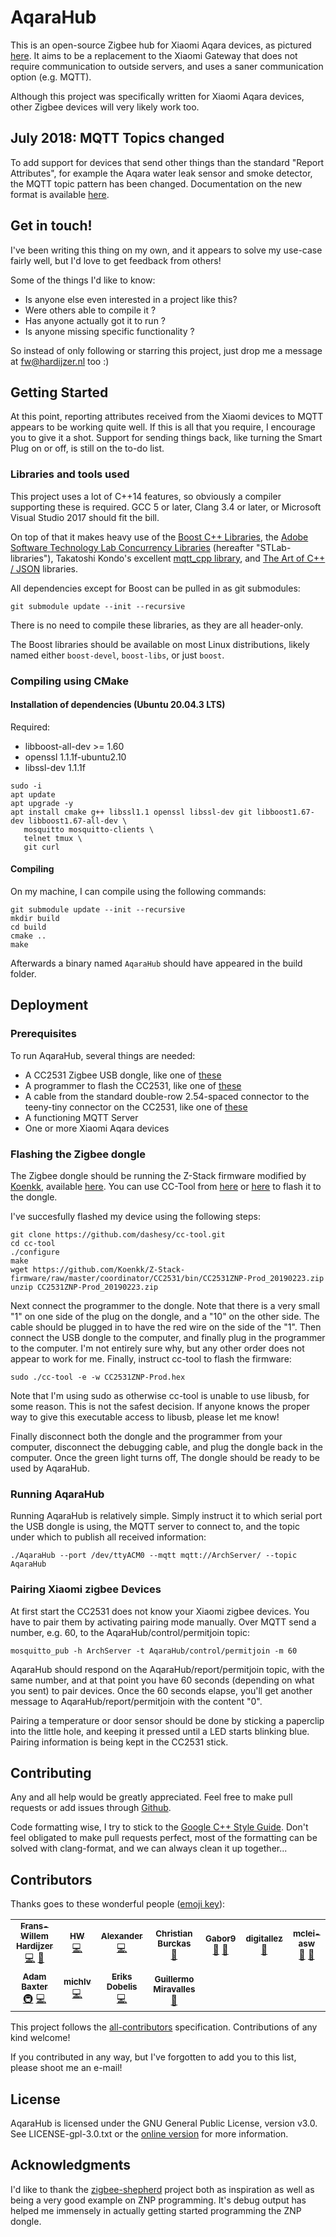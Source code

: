 # AqaraHub

This is an open-source Zigbee hub for Xiaomi Aqara devices, as pictured [here](https://des.gbtcdn.com/uploads/pdm-desc-pic/Electronic/image/2017/04/25/20170425155840_15186.jpg). It aims to be a replacement to the Xiaomi Gateway that does not require communication to outside servers, and uses a saner communication option (e.g. MQTT).

Although this project was specifically written for Xiaomi Aqara devices, other Zigbee devices will very likely work too.

## July 2018: MQTT Topics changed
To add support for devices that send other things than the standard "Report Attributes", for example the Aqara water leak sensor and smoke detector, the MQTT topic pattern has been changed. Documentation on the new format is available [here](documentation/mqtt-topics.md).

## Get in touch!
I've been writing this thing on my own, and it appears to solve my use-case fairly well, but I'd love to get feedback from others!

Some of the things I'd like to know:

* Is anyone else even interested in a project like this?
* Were others able to compile it ?
* Has anyone actually got it to run ?
* Is anyone missing specific functionality ?

So instead of only following or starring this project, just drop me a message at fw@hardijzer.nl too :)

## Getting Started

At this point, reporting attributes received from the Xiaomi devices to MQTT appears to be working quite well. If this is all that you require, I encourage you to give it a shot.
Support for sending things back, like turning the Smart Plug on or off, is still on the to-do list.

### Libraries and tools used

This project uses a lot of C++14 features, so obviously a compiler supporting these is required. GCC 5 or later, Clang 3.4 or later, or Microsoft Visual Studio 2017 should fit the bill.

On top of that it makes heavy use of the [Boost C++ Libraries](http://www.boost.org/), the [Adobe Software Technology Lab Concurrency Libraries](https://github.com/stlab/libraries/) (hereafter "STLab-libraries"), Takatoshi Kondo's excellent [mqtt\_cpp library](https://github.com/redboltz/mqtt_cpp), and [The Art of C++ / JSON](https://github.com/taocpp/json) libraries.

All dependencies except for Boost can be pulled in as git submodules:
```
git submodule update --init --recursive
```
There is no need to compile these libraries, as they are all header-only.

The Boost libraries should be available on most Linux distributions, likely named either ```boost-devel```, ```boost-libs```, or just ```boost```.

### Compiling using CMake

#### Installation of dependencies (Ubuntu 20.04.3 LTS)

Required:
* libboost-all-dev >= 1.60
* openssl 1.1.1f-ubuntu2.10
* libssl-dev 1.1.1f


```
sudo -i
apt update
apt upgrade -y
apt install cmake g++ libssl1.1 openssl libssl-dev git libboost1.67-dev libboost1.67-all-dev \
   mosquitto mosquitto-clients \
   telnet tmux \
   git curl
```

#### Compiling 
On my machine, I can compile using the following commands:
```
git submodule update --init --recursive
mkdir build
cd build
cmake ..
make
```
Afterwards a binary named ```AqaraHub``` should have appeared in the build folder.

## Deployment

### Prerequisites
To run AqaraHub, several things are needed:

- A CC2531 Zigbee USB dongle, like one of [these](https://www.aliexpress.com/wholesale?SearchText=CC2531+USB+Dongle)
- A programmer to flash the CC2531, like one of [these](https://www.aliexpress.com/wholesale?catId=0&initiative_id=SB_20180329140214&SearchText=CC+Debugger+ZIGBEE+emulator)
- A cable from the standard double-row 2.54-spaced connector to the teeny-tiny connector on the CC2531, like one of [these](https://www.aliexpress.com/wholesale?SearchText=CC2531+Cable)
- A functioning MQTT Server
- One or more Xiaomi Aqara devices

### Flashing the Zigbee dongle
The Zigbee dongle should be running the Z-Stack firmware modified by [Koenkk](https://github.com/Koenkk), available [here](https://github.com/Koenkk/Z-Stack-firmware/tree/master/coordinator/CC2531/bin). You can use CC-Tool from [here](https://sourceforge.net/projects/cctool/files/) or [here](https://github.com/dashesy/cc-tool) to flash it to the dongle.

I've succesfully flashed my device using the following steps:
```
git clone https://github.com/dashesy/cc-tool.git
cd cc-tool
./configure
make
wget https://github.com/Koenkk/Z-Stack-firmware/raw/master/coordinator/CC2531/bin/CC2531ZNP-Prod_20190223.zip
unzip CC2531ZNP-Prod_20190223.zip
```
Next connect the programmer to the dongle. Note that there is a very small "1" on one side of the plug on the dongle, and a "10" on the other side. The cable should be plugged in to have the red wire on the side of the "1". Then connect the USB dongle to the computer, and finally plug in the programmer to the computer. I'm not entirely sure why, but any other order does not appear to work for me.
Finally, instruct cc-tool to flash the firmware:
```
sudo ./cc-tool -e -w CC2531ZNP-Prod.hex
```
Note that I'm using sudo as otherwise cc-tool is unable to use libusb, for some reason. This is not the safest decision. If anyone knows the proper way to give this executable access to libusb, please let me know!

Finally disconnect both the dongle and the programmer from your computer, disconnect the debugging cable, and plug the dongle back in the computer. Once the green light turns off, The dongle should be ready to be used by AqaraHub.

### Running AqaraHub
Running AqaraHub is relatively simple. Simply instruct it to which serial port the USB dongle is using, the MQTT server to connect to, and the topic under which to publish all received information:
```
./AqaraHub --port /dev/ttyACM0 --mqtt mqtt://ArchServer/ --topic AqaraHub
```

### Pairing Xiaomi zigbee Devices
At first start the CC2531 does not know your Xiaomi zigbee devices. You have to pair them by activating pairing mode manually. Over MQTT send a number, e.g. 60, to the AqaraHub/control/permitjoin topic:
```
mosquitto_pub -h ArchServer -t AqaraHub/control/permitjoin -m 60
```
AqaraHub should respond on the AqaraHub/report/permitjoin topic, with the same number, and at that point you have 60 seconds (depending on what you sent) to pair devices. Once the 60 seconds elapse, you'll get another message to AqaraHub/report/permitjoin with the content "0".

Pairing a temperature or door sensor should be done by sticking a paperclip into the little hole, and keeping it pressed until a LED starts blinking blue.
Pairing information is being kept in the CC2531 stick. 

## Contributing
Any and all help would be greatly appreciated. Feel free to make pull requests or add issues through [Github](https://github.com/Frans-Willem/AqaraHub).

Code formatting wise, I try to stick to the [Google C++ Style Guide](https://google.github.io/styleguide/cppguide.html). Don't feel obligated to make pull requests perfect, most of the formatting can be solved with clang-format, and we can always clean it up together...

## Contributors

Thanks goes to these wonderful people ([emoji key](https://github.com/kentcdodds/all-contributors#emoji-key)):

<!-- ALL-CONTRIBUTORS-LIST:START - Do not remove or modify this section -->
<!-- prettier-ignore-start -->
<!-- markdownlint-disable -->
<table>
  <tr>
    <td align="center"><a href="https://github.com/Frans-Willem"><img src="https://avatars3.githubusercontent.com/u/346213?v=4?s=" width="px;" alt=""/><br /><sub><b>Frans-Willem Hardijzer</b></sub></a><br /><a href="https://github.com/Frans-Willem/AqaraHub/commits?author=Frans-Willem" title="Code">💻</a> <a href="https://github.com/Frans-Willem/AqaraHub/commits?author=Frans-Willem" title="Documentation">📖</a></td>
    <td align="center"><a href="https://github.com/hwhw"><img src="https://avatars3.githubusercontent.com/u/964349?v=4?s=" width="px;" alt=""/><br /><sub><b>HW</b></sub></a><br /><a href="https://github.com/Frans-Willem/AqaraHub/commits?author=hwhw" title="Code">💻</a></td>
    <td align="center"><a href="https://www.qt.io/"><img src="https://avatars1.githubusercontent.com/u/14371747?v=4?s=" width="px;" alt=""/><br /><sub><b>Alexander</b></sub></a><br /><a href="https://github.com/Frans-Willem/AqaraHub/commits?author=speqtr" title="Code">💻</a></td>
    <td align="center"><a href="https://github.com/cbu99"><img src="https://avatars3.githubusercontent.com/u/32123268?v=4?s=" width="px;" alt=""/><br /><sub><b>Christian Burckas</b></sub></a><br /><a href="https://github.com/Frans-Willem/AqaraHub/commits?author=cbu99" title="Documentation">📖</a></td>
    <td align="center"><a href="https://github.com/Gabor9"><img src="https://avatars3.githubusercontent.com/u/36307796?v=4?s=" width="px;" alt=""/><br /><sub><b>Gabor9</b></sub></a><br /><a href="https://github.com/Frans-Willem/AqaraHub/commits?author=Gabor9" title="Documentation">📖</a> <a href="https://github.com/Frans-Willem/AqaraHub/issues?q=author%3AGabor9" title="Bug reports">🐛</a></td>
    <td align="center"><a href="https://github.com/digitallez"><img src="https://avatars1.githubusercontent.com/u/6229178?v=4?s=" width="px;" alt=""/><br /><sub><b>digitallez</b></sub></a><br /><a href="https://github.com/Frans-Willem/AqaraHub/issues?q=author%3Adigitallez" title="Bug reports">🐛</a></td>
    <td align="center"><a href="https://github.com/mclei-asw"><img src="https://avatars1.githubusercontent.com/u/7412648?v=4?s=" width="px;" alt=""/><br /><sub><b>mclei-asw</b></sub></a><br /><a href="https://github.com/Frans-Willem/AqaraHub/issues?q=author%3Amclei-asw" title="Bug reports">🐛</a> <a href="#ideas-mclei-asw" title="Ideas, Planning, & Feedback">🤔</a></td>
  </tr>
  <tr>
    <td align="center"><a href="http://blog.voltagex.org"><img src="https://avatars3.githubusercontent.com/u/159567?v=4?s=" width="px;" alt=""/><br /><sub><b>Adam Baxter</b></sub></a><br /><a href="#infra-voltagex" title="Infrastructure (Hosting, Build-Tools, etc)">🚇</a> <a href="https://github.com/Frans-Willem/AqaraHub/commits?author=voltagex" title="Code">💻</a></td>
    <td align="center"><a href="https://github.com/michlv"><img src="https://avatars1.githubusercontent.com/u/2380381?v=4?s=" width="px;" alt=""/><br /><sub><b>michlv</b></sub></a><br /><a href="https://github.com/Frans-Willem/AqaraHub/commits?author=michlv" title="Code">💻</a></td>
    <td align="center"><a href="https://github.com/phaethon"><img src="https://avatars1.githubusercontent.com/u/1088890?v=4?s=" width="px;" alt=""/><br /><sub><b>Eriks Dobelis</b></sub></a><br /><a href="https://github.com/Frans-Willem/AqaraHub/commits?author=phaethon" title="Code">💻</a></td>
    <td align="center"><a href="https://github.com/gmiraval"><img src="https://avatars.githubusercontent.com/u/3603763?v=4?s=" width="px;" alt=""/><br /><sub><b>Guillermo Miravalles</b></sub></a><br /><a href="https://github.com/Frans-Willem/AqaraHub/commits?author=gmiraval" title="Documentation">📖</a></td>
  </tr>
</table>

<!-- markdownlint-restore -->
<!-- prettier-ignore-end -->

<!-- ALL-CONTRIBUTORS-LIST:END -->

This project follows the [all-contributors](https://github.com/kentcdodds/all-contributors) specification. Contributions of any kind welcome!

If you contributed in any way, but I've forgotten to add you to this list, please shoot me an e-mail!

## License
AqaraHub is licensed under the GNU General Public License, version v3.0. See LICENSE-gpl-3.0.txt or the [online version](https://www.gnu.org/licenses/gpl-3.0.txt) for more information.

## Acknowledgments
I'd like to thank the [zigbee-shepherd](https://github.com/zigbeer/zigbee-shepherd) project both as inspiration as well as being a very good example on ZNP programming. It's debug output has helped me immensely in actually getting started programming the ZNP dongle.

